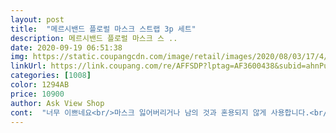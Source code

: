 ```yaml
---
layout: post 
title:  "메르시밴드 플로럴 마스크 스트랩 3p 세트" 
description: 메르시밴드 플로럴 마스크 스 ..
date: 2020-09-19 06:51:38 
img: https://static.coupangcdn.com/image/retail/images/2020/08/03/17/4/86d7f910-bcd8-4f77-81d7-8bc93b1f92e6.jpg 
linkUrl: https://link.coupang.com/re/AFFSDP?lptag=AF3600438&subid=ahnPublicAsk&pageKey=1930175891&itemId=3276766564&vendorItemId=71263767267&traceid=V0-113-6d19a7c7a3840a04 
categories: [1008] 
color: 1294AB 
price: 10900 
author: Ask View Shop 
cont:  "너무 이쁘네요<br/>마스크 잃어버리거나 남의 것과 혼용되지 않게 사용합니다.<br/><br/>예뻐요<br/>" 
---
```

